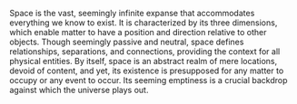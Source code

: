 
Space is the vast, seemingly infinite expanse that accommodates everything we know to exist. It is characterized by its three dimensions, which enable matter to have a position and direction relative to other objects. Though seemingly passive and neutral, space defines relationships, separations, and connections, providing the context for all physical entities. By itself, space is an abstract realm of mere locations, devoid of content, and yet, its existence is presupposed for any matter to occupy or any event to occur. Its seeming emptiness is a crucial backdrop against which the universe plays out.


